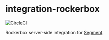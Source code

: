 # integration-rockerbox

[![CircleCI](https://circleci.com/gh/segment-integrations/integration-rockerbox.svg?style=shield&circle-token=74dac1f4498cb40c6279e75074d4e49250559c02)](https://circleci.com/gh/segment-integrations/integration-rockerbox)
  
Rockerbox server-side integration for [Segment](https://segment.com).
